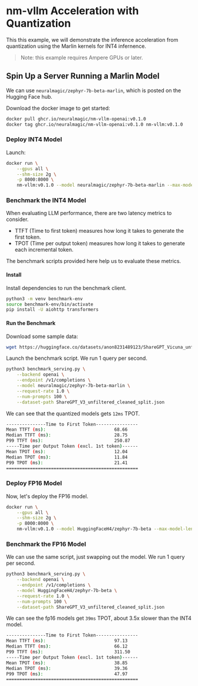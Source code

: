 # nm-vllm Acceleration with Quantization

This this example, we will demonstrate the inference acceleration from quantization using the Marlin kernels for INT4 infernence.

> Note: this example requires Ampere GPUs or later.

## Spin Up a Server Running a Marlin Model

We can use `neuralmagic/zephyr-7b-beta-marlin`, which is posted on the Hugging Face hub.

Download the docker image to get started:

```bash
docker pull ghcr.io/neuralmagic/nm-vllm-openai:v0.1.0
docker tag ghcr.io/neuralmagic/nm-vllm-openai:v0.1.0 nm-vllm:v0.1.0
```

### Deploy INT4 Model

Launch:

```bash
docker run \
    --gpus all \
    --shm-size 2g \
    -p 8000:8000 \
    nm-vllm:v0.1.0 --model neuralmagic/zephyr-7b-beta-marlin --max-model-len 4096 --disable-log-requests
```

### Benchmark the INT4 Model

When evaluating LLM performance, there are two latency metrics to consider. 
- TTFT (Time to first token) measures how long it takes to generate the first token. 
- TPOT (Time per output token) measures how long it takes to generate each incremental token.

The benchmark scripts provided here help us to evaluate these metrics.

#### Install
Install dependencies to run the benchmark client.

```bash
python3 -m venv benchmark-env
source benchmark-env/bin/activate
pip install -U aiohttp transformers
```

#### Run the Benchmark

Download some sample data:

```bash
wget https://huggingface.co/datasets/anon8231489123/ShareGPT_Vicuna_unfiltered/resolve/main/ShareGPT_V3_unfiltered_cleaned_split.json
```

Launch the benchmark script. We run 1 query per second.

```bash
python3 benchmark_serving.py \
    --backend openai \
    --endpoint /v1/completions \
    --model neuralmagic/zephyr-7b-beta-marlin \
    --request-rate 1.0 \
    --num-prompts 100 \
    --dataset-path ShareGPT_V3_unfiltered_cleaned_split.json 
```

We can see that the quantized models gets `12ms` TPOT.

```bash
---------------Time to First Token----------------
Mean TTFT (ms):                          68.66     
Median TTFT (ms):                        28.75     
P99 TTFT (ms):                           250.87    
-----Time per Output Token (excl. 1st token)------
Mean TPOT (ms):                          12.04     
Median TPOT (ms):                        11.84     
P99 TPOT (ms):                           21.41     
==================================================
```

### Deploy FP16 Model

Now, let's deploy the FP16 model.

```bash
docker run \
    --gpus all \
    --shm-size 2g \
    -p 8000:8000 \
    nm-vllm:v0.1.0 --model HuggingFaceH4/zephyr-7b-beta --max-model-len 4096 --disable-log-requests
```

### Benchmark the FP16 Model

We can use the same script, just swapping out the model. We run 1 query per second.

```bash
python3 benchmark_serving.py \
    --backend openai \
    --endpoint /v1/completions \
    --model HuggingFaceH4/zephyr-7b-beta \
    --request-rate 1.0 \
    --num-prompts 100 \
    --dataset-path ShareGPT_V3_unfiltered_cleaned_split.json 
```

We can see the fp16 models get `39ms` TPOT, about 3.5x slower than the INT4 model.

```bash
---------------Time to First Token----------------
Mean TTFT (ms):                          97.13     
Median TTFT (ms):                        66.12     
P99 TTFT (ms):                           311.50    
-----Time per Output Token (excl. 1st token)------
Mean TPOT (ms):                          38.85     
Median TPOT (ms):                        39.36     
P99 TPOT (ms):                           47.97     
==================================================
```
